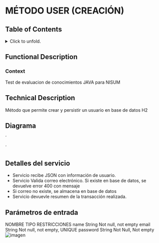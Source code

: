 #   MÉTODO USER (CREACIÓN)
## Table of Contents
<p>
<details>
<summary>Click to unfold.</summary>

[[_TOC_]]

</details>
</p>

## Functional Description
### Context
Test de evaluacion de conocimientos JAVA para NISUM

## Technical Description
Método que permite crear y persistir un usuario en base de datos H2

## Diagrama
´

´

## Detalles del servicio
- Servicio recibe JSON con información de usuario.
- Servicio Valida correo electrónico. Si existe en base de datos, se devuelve error 400 con mensaje
- Si correo no existe, se almacena en base de datos
- Servicio devuevle resumen de la transacción realizada.

## Parámetros de entrada
NOMBRE	TIPO	RESTRICCIONES
name	String	Not null, not empty
email	String	Not null, not empty, UNIQUE
password	String	Not Null, Not empty
![imagen](https://github.com/hulloamartinez/eval-nisum/assets/5367860/7030e1ff-bb34-4ff4-9136-d5491af1f861)

